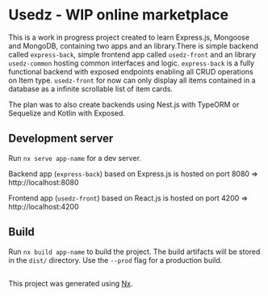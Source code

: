 # Usedz - WIP online marketplace

This is a work in progress project created to learn Express.js, Mongoose and MongoDB, containing two apps and an library.There is simple backend called `express-back`, simple frontend app called `usedz-front` and an library `usedz-common` hosting common interfaces and logic.
`express-back` is a fully functional backend with exposed endpoints enabling all CRUD operations on Item type.
`usedz-front` for now can only display all items contained in a database as a infinite scrollable list of item cards.

The plan was to also create backends using Nest.js with TypeORM or Sequelize and Kotlin with Exposed.

## Development server

Run `nx serve app-name` for a dev server.

Backend app (`express-back`) based on Express.js is hosted on port 8080 => http://localhost:8080

Frontend app (`usedz-front`) based on React.js is hosted on port 4200 => http://localhost:4200

## Build

Run `nx build app-name` to build the project. The build artifacts will be stored in the `dist/` directory. Use the `--prod` flag for a production build.

##

This project was generated using [Nx](https://nx.dev).
